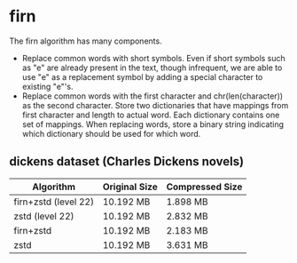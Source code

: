 # firn
The firn algorithm has many components.
-  Replace common words with short symbols. Even if short symbols such as "e" are already present in the text, though infrequent, we are able to use "e" as a replacement symbol by adding a special character to existing "e"'s.
-  Replace common words with the first character and chr(len(character)) as the second character. Store two dictionaries that have mappings from first character and length to actual word. Each dictionary contains one set of mappings. When replacing words, store a binary string indicating which dictionary should be used for which word.

## dickens dataset (Charles Dickens novels)
| Algorithm | Original Size | Compressed Size |
|----------------------|---------------|-----------------|
| firn+zstd (level 22) | 10.192 MB     | 1.898 MB        |
| zstd (level 22)      | 10.192 MB     | 2.832 MB        |
| firn+zstd            | 10.192 MB     | 2.183 MB        |
| zstd                 | 10.192 MB     | 3.631 MB        |


